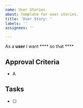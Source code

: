 ```yaml
---
name: User Stories
about: Template for user stories.
title: 'User Story: '
labels: ''
assignees: ''

---
```


As a **user** I want **** so that ****

## Approval Criteria
- A

## Tasks
- [ ]
